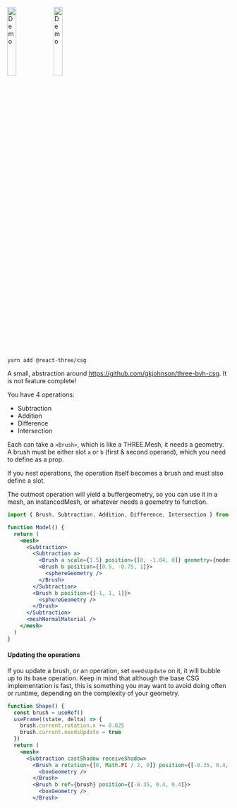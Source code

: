 <p>
  <a href="https://codesandbox.io/s/eckvc1"><img width="20%" src="https://codesandbox.io/api/v1/sandboxes/eckvc1/screenshot.png" alt="Demo"/></a>
  <a href="https://codesandbox.io/s/mw0dtc"><img width="20%" src="https://codesandbox.io/api/v1/sandboxes/mw0dtc/screenshot.png" alt="Demo"/></a>
</p>

```shell
yarn add @react-three/csg
```

A small, abstraction around https://github.com/gkjohnson/three-bvh-csg. It is not feature complete!

You have 4 operations:

- Subtraction
- Addition
- Difference
- Intersection

Each can take a `<Brush>`, which is like a THREE.Mesh, it needs a geometry. A brush must be either slot `a` or `b` (first & second operand), which you need to define as a prop.

If you nest operations, the operation itself becomes a brush and must also define a slot.

The outmost operation will yield a buffergeometry, so you can use it in a mesh, an instancedMesh, or whatever needs a goemetry to function.

```jsx
import { Brush, Subtraction, Addition, Difference, Intersection } from '@react-three/csg'

function Model() {
  return (
    <mesh>
      <Subtraction>
        <Subtraction a>
          <Brush a scale={1.5} position={[0, -1.04, 0]} geometry={nodes.bunny.geometry} />
          <Brush b position={[0.5, -0.75, 1]}>
            <sphereGeometry />
          </Brush>
        </Subtraction>
        <Brush b position={[-1, 1, 1]}>
          <sphereGeometry />
        </Brush>
      </Subtraction>
      <meshNormalMaterial />
    </mesh>
  )
}
```

#### Updating the operations

If you update a brush, or an operation, set `needsUpdate` on it, it will bubble up to its base operation. Keep in mind that although the base CSG implementation is fast, this is something you may want to avoid doing often or runtime, depending on the complexity of your geometry.

```jsx
function Shape() {
  const brush = useRef()
  useFrame((state, delta) => {
    brush.current.rotation.x += 0.025
    brush.current.needsUpdate = true
  })
  return (
    <mesh>
      <Subtraction castShadow receiveShadow>
        <Brush a rotation={[0, Math.PI / 2, 0]} position={[-0.35, 0.4, 0.4]}>
          <boxGeometry />
        </Brush>
        <Brush b ref={brush} position={[-0.35, 0.4, 0.4]}>
          <boxGeometry />
        </Brush>
```
